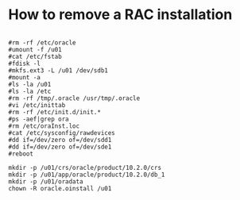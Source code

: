 # How to remove a RAC installation

<code>
#rm -rf /etc/oracle
#umount -f /u01
#cat /etc/fstab
#fdisk -l
#mkfs.ext3 -L /u01 /dev/sdb1
#mount -a
#ls -la /u01
#ls -la /etc
#rm -rf /tmp/.oracle /usr/tmp/.oracle
#vi /etc/inittab
#rm -rf /etc/init.d/init.*
#ps -aef|grep ora
#rm /etc/oraInst.loc
#cat /etc/sysconfig/rawdevices
#dd if=/dev/zero of=/dev/sdd1
#dd if=/dev/zero of=/dev/sde1
#reboot
</code>

<code>
mkdir -p /u01/crs/oracle/product/10.2.0/crs
mkdir -p /u01/app/oracle/product/10.2.0/db_1
mkdir -p /u01/oradata
chown -R oracle.oinstall /u01
</code>